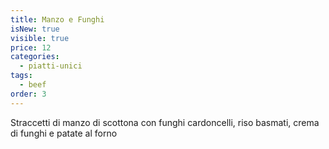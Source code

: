 ```yaml
---
title: Manzo e Funghi
isNew: true
visible: true
price: 12
categories:
  - piatti-unici
tags:
  - beef
order: 3
---
```


Straccetti di manzo di scottona con funghi cardoncelli, riso basmati, crema di funghi e patate al forno
